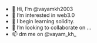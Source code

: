 - 👋 Hi, I’m @vayamkh2003
- 👀 I’m interested in web3.0 
- 🌱 I begin learning solidity.
- 💞️ I’m looking to collaborate on ...
- 📫 dm me on @vayam_kh_ 

<!---
vayamkh2003/vayamkh2003 is a ✨ special ✨ repository because its `README.md` (this file) appears on your GitHub profile.
You can click the Preview link to take a look at your changes.
--->
